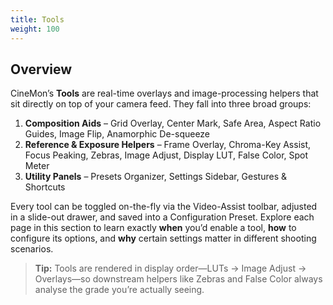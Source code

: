 ```yaml
---
title: Tools
weight: 100
---
```


## Overview
CineMon’s **Tools** are real-time overlays and image-processing helpers that sit directly on top of your camera feed.
They fall into three broad groups:

1. **Composition Aids** – Grid Overlay, Center Mark, Safe Area, Aspect Ratio Guides, Image Flip, Anamorphic De-squeeze
2. **Reference & Exposure Helpers** – Frame Overlay, Chroma-Key Assist, Focus Peaking, Zebras, Image Adjust, Display LUT, False Color, Spot Meter
3. **Utility Panels** – Presets Organizer, Settings Sidebar, Gestures & Shortcuts

Every tool can be toggled on-the-fly via the Video-Assist toolbar, adjusted in a slide-out drawer, and saved into a Configuration Preset.
Explore each page in this section to learn exactly **when** you’d enable a tool, **how** to configure its options, and **why** certain settings matter in different shooting scenarios.

> **Tip:** Tools are rendered in display order—LUTs → Image Adjust → Overlays—so downstream helpers like Zebras and False Color always analyse the grade you’re actually seeing.